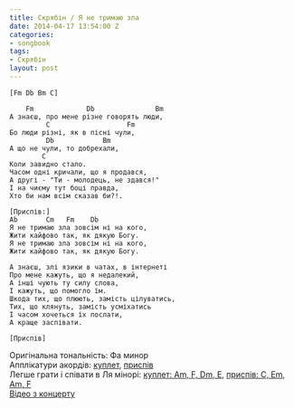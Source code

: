 ```yaml
---
title: Скрябін / Я не тримаю зла
date: 2014-04-17 13:54:00 Z
categories:
- songbook
tags:
- Скрябін
layout: post
---
```


	[Fm Db Bm C]
		
	    Fm             Db               Bm
	А знаєш, про мене різне говорять люди,
	         C                   Fm
	Бо люди різні, як в пісні чули,
	         Db            Bm
	А що не чули, то добрехали,
	        C
	Коли завидно стало.
	Часом одні кричали, що я продався,
	А другі - "Ти - молодець, не здався!"
	І на чиєму тут боці правда,
	Хто би нам всім сказав би?!.

	[Приспів:]
	Ab       Cm   Fm    Db
	Я не тримаю зла зовсім ні на кого,
	Жити кайфово так, як дякую Богу.
	Я не тримаю зла зовсім ні на кого,
	Жити кайфово так, як дякую Богу.

	А знаєш, злі язики в чатах, в інтернеті
	Про мене кажуть, що я недалекий,
	А інші чують ту силу слова,
	І кажуть, що помогло їм.
	Шкода тих, що плюють, замість цілуватись,
	Тих, що клянуть, замість усміхатись
	І часом хочеться їх послати,
	А краще заспівати.

	[Приспів]

Оригінальна тональність: Фа минор  
Апплікатури акордів: [куплет](http://goo.gl/0UQNE2), [приспів](http://goo.gl/2TKPcx)  
Легше грати і співати в Ля мінорі: [куплет: Am, F, Dm, E](http://goo.gl/EqBgsD), [приспів: C, Em, Am, F](http://goo.gl/WidGeF)  
[Відео з концерту](http://youtu.be/tnFlh1aMg2k?t=30m40s)

